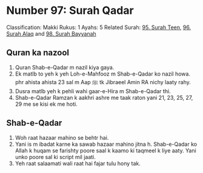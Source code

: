 # Number 97: Surah Qadar

Classification: Makki
Rukus: 1
Ayahs: 5
Related Surah: [95. Surah Teen](./95_Surah_Teen.md), [96. Surah Alaq](./96_Surah_Alaq.md) and [98. Surah Bayyanah](./98_Surah_Bayyanah.md)

## Quran ka nazool

1. Quran Shab-e-Qadar m nazil kiya gaya.
2. Ek matlb to yeh k yeh Loh-e-Mahfooz m Shab-e-Qadar ko nazil howa. phr ahista ahista 23 sal m Aap ﷺ tk Jibraeel Amin RA nichy laaty rahy.
3. Dusra matlb yeh k pehli wahi gaar-e-Hira m Shab-e-Qadar thi.
4. Shab-e-Qadar Ramzan k aakhri ashre me taak raton yani 21, 23, 25, 27, 29 me se kisi ek me hoti.

## Shab-e-Qadar

1. Woh raat hazaar mahino se behtr hai.
2. Yani is m ibadat karne ka sawab hazaar mahino jitna h.
   Shab-e-Qadar ko Allah k huqam se farishty poore saal k kaamo ki taqmeel k liye aaty. Yani unko poore sal ki script mil jaati.
3. Yeh raat salaamati wali raat hai fajar tulu hony tak.

